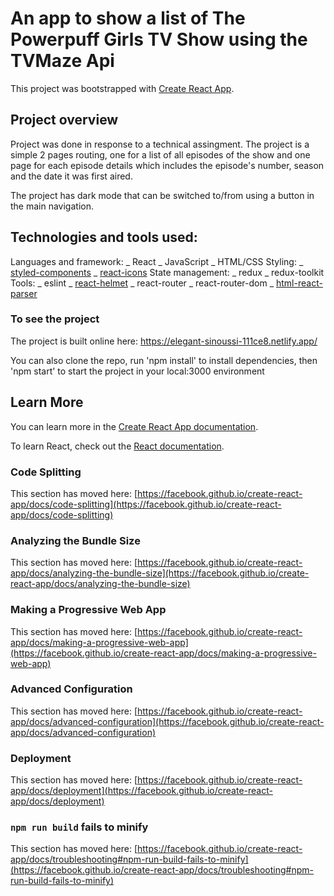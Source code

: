 # An app to show a list of The Powerpuff Girls TV Show using the TVMaze Api

This project was bootstrapped with [Create React App](https://github.com/facebook/create-react-app).

## Project overview

Project was done in response to a technical assingment. The project is a simple 2 pages routing, one for a list of all episodes of the show and one page for each episode details which includes the episode's number, season and the date it was first aired.

The project has dark mode that can be switched to/from using a button in the main navigation.

## Technologies and tools used:

Languages and framework:
_ React
_ JavaScript
_ HTML/CSS
Styling:
_ [styled-components](https://styled-components.com/)
_ [react-icons](https://react-icons.github.io/react-icons)
State management:
_ redux
_ redux-toolkit
Tools:
_ eslint
_ [react-helmet](https://github.com/nfl/react-helmet)
_ react-router
_ react-router-dom
_ [html-react-parser](https://www.npmjs.com/package/html-react-parser)

### To see the project

The project is built online here: https://elegant-sinoussi-111ce8.netlify.app/

You can also clone the repo, run 'npm install' to install dependencies, then 'npm start' to start the project in your local:3000 environment

## Learn More

You can learn more in the [Create React App documentation](https://facebook.github.io/create-react-app/docs/getting-started).

To learn React, check out the [React documentation](https://reactjs.org/).

### Code Splitting

This section has moved here: [https://facebook.github.io/create-react-app/docs/code-splitting](https://facebook.github.io/create-react-app/docs/code-splitting)

### Analyzing the Bundle Size

This section has moved here: [https://facebook.github.io/create-react-app/docs/analyzing-the-bundle-size](https://facebook.github.io/create-react-app/docs/analyzing-the-bundle-size)

### Making a Progressive Web App

This section has moved here: [https://facebook.github.io/create-react-app/docs/making-a-progressive-web-app](https://facebook.github.io/create-react-app/docs/making-a-progressive-web-app)

### Advanced Configuration

This section has moved here: [https://facebook.github.io/create-react-app/docs/advanced-configuration](https://facebook.github.io/create-react-app/docs/advanced-configuration)

### Deployment

This section has moved here: [https://facebook.github.io/create-react-app/docs/deployment](https://facebook.github.io/create-react-app/docs/deployment)

### `npm run build` fails to minify

This section has moved here: [https://facebook.github.io/create-react-app/docs/troubleshooting#npm-run-build-fails-to-minify](https://facebook.github.io/create-react-app/docs/troubleshooting#npm-run-build-fails-to-minify)
